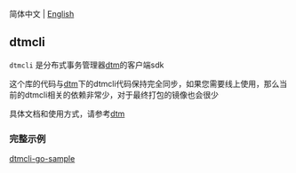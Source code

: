 简体中文 | [English](./README.md)

## dtmcli
`dtmcli` 是分布式事务管理器[dtm](https://github.com/dtm-labs/dtm)的客户端sdk

这个库的代码与[dtm](https://github.com/dtm-labs/dtm)下的dtmcli代码保持完全同步，如果您需要线上使用，那么当前的dtmcli相关的依赖非常少，对于最终打包的镜像也会很少

具体文档和使用方式，请参考[dtm](https://github.com/dtm-labs/dtm)

### 完整示例

[dtmcli-go-sample](https://github.com/dtm-labs/dtmcli-go-sample)

